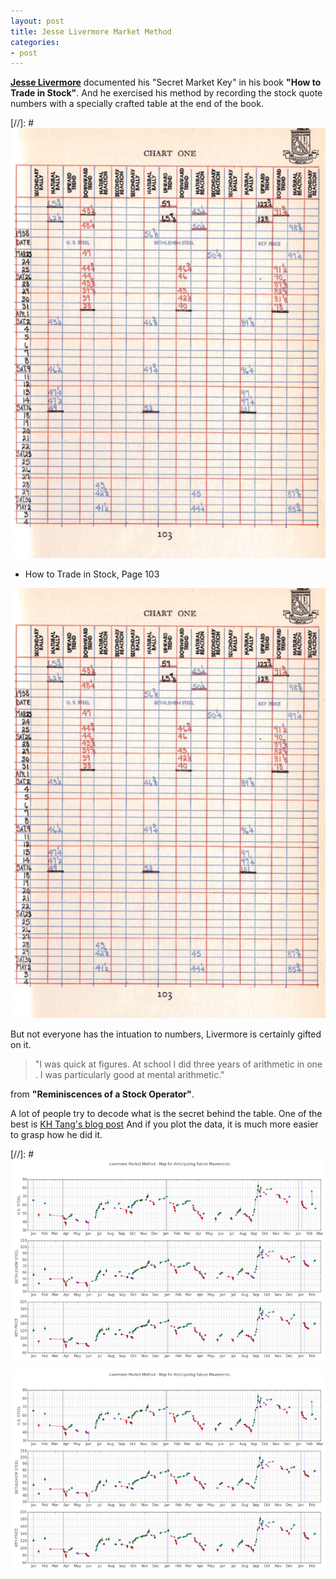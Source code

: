 ```yaml
---
layout: post
title: Jesse Livermore Market Method
categories:
- post
---
```


[__Jesse Livermore__](https://en.wikipedia.org/wiki/Jesse_Lauriston_Livermore) documented his "Secret Market Key" in his book __"How to Trade in Stock"__.
And he exercised his method by recording the stock quote numbers with a specially crafted table at the end of the book.

[//]: # ![How to Trade in Stock, Page 103](/images/livermore_market_method_table.png)
* How to Trade in Stock, Page 103

<img src="/images/livermore_market_method_table.png" width="600">


But not everyone has the intuation to numbers, Livermore is certainly gifted on it.

> "I was quick at figures. At school I did three years of arithmetic in one . I was particularly good at mental arithmetic."

from __"Reminiscences of a Stock Operator"__.

A lot of people try to decode what is the secret behind the table. One of the best is [KH Tang's blog post](http://blessedfool.blogspot.com/2013/05/project-freedom-12-livermore-secret.html)
And if you plot the data, it is much more easier to grasp how he did it.

[//]: # ![Jesse Livermore Market Method - The Map to Anticipating Market Future Movement](/images/livermore_market_method_chart.png)

<img src="/images/livermore_market_method_chart.png" width="640">

